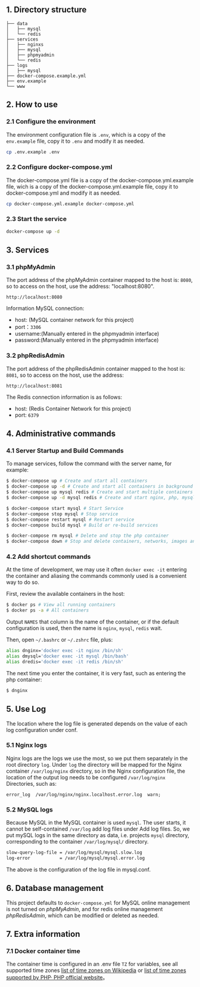 
## 1. Directory structure
    ├── data
    │   ├── mysql
    │   └── redis
    ├── services
    │   ├── nginxs
    │   ├── mysql
    │   ├── phpmyadmin
    │   └── redis
    ├── logs
    │   ├── mysql
    ├── docker-compose.example.yml
    ├── env.example
    └── www

## 2. How to use

### 2.1 Configure the environment
The environment configuration file is `.env`, which is a copy of the `env.example` file, copy it to `.env` and modify it as needed.
```bash
cp .env.example .env
```

### 2.2 Configure docker-compose.yml
The docker-compose.yml file is a copy of the docker-compose.yml.example file, wich is a copy of the docker-compose.yml.example file, copy it to docker-compose.yml and modify it as needed.
```bash
cp docker-compose.yml.example docker-compose.yml
```

### 2.3 Start the service
```bash
docker-compose up -d
```

## 3. Services

### 3.1 phpMyAdmin
The port address of the phpMyAdmin container mapped to the host is: `8080`, so to access on the host, use the address: "localhost:8080".

    http://localhost:8080

Information MySQL connection:

* host: (MySQL container network for this project)
* port：`3306`
* username:(Manually entered in the phpmyadmin interface)
* password:(Manually entered in the phpmyadmin interface)

### 3.2 phpRedisAdmin
The port address of the phpRedisAdmin container mapped to the host is: `8081`, so to access on the host, use the address: 

    http://localhost:8081

The Redis connection information is as follows:

*   host: (Redis Container Network for this project)
*   port: `6379`


## 4. Administrative commands

### 4.1 Server Startup and Build Commands
To manage services, follow the command with the server name, for example:

```bash
$ docker-compose up # Create and start all containers
$ docker-compose up -d # Create and start all containers in background mode
$ docker-compose up mysql redis # Create and start multiple containers of mysql, redis
$ docker-compose up -d mysql redis # Create and start nginx, php, mysql containers with background running

$ docker-compose start mysql # Start Service
$ docker-compose stop mysql # Stop service
$ docker-compose restart mysql # Restart service
$ docker-compose build mysql # Build or re-build services

$ docker-compose rm mysql # Delete and stop the php container
$ docker-compose down # Stop and delete containers, networks, images and mounted volumes
```

### 4.2 Add shortcut commands
At the time of development, we may use it often `docker exec -it` entering the container and aliasing the commands commonly used is a convenient way to do so.

First, review the available containers in the host:

```bash
$ docker ps # View all running containers
$ docker ps -a # All containers
```

Output `NAMES` that column is the name of the container, or if the default configuration is used, then the name is `nginx`, `mysql`, `redis` wait.

Then, open `~/.bashrc` or `~/.zshrc` file, plus:

```bash
alias dnginx='docker exec -it nginx /bin/sh'
alias dmysql='docker exec -it mysql /bin/bash'
alias dredis='docker exec -it redis /bin/sh'
```

The next time you enter the container, it is very fast, such as entering the php container:

```bash
$ dnginx
```

## 5. Use Log
The location where the log file is generated depends on the value of each log configuration under conf.

### 5.1 Nginx logs
Nginx logs are the logs we use the most, so we put them separately in the root directory `log`.
Under `log` the directory will be mapped for the Nginx container `/var/log/nginx` directory, so in the Nginx configuration file, the location of the output log needs to be configured `/var/log/nginx` Directories, such as:

    error_log  /var/log/nginx/nginx.localhost.error.log  warn;

### 5.2 MySQL logs
Because MySQL in the MySQL container is used `mysql`.
The user starts, it cannot be self-contained `/var/log` add log files under Add log files.
So, we put mySQL logs in the same directory as data, i.e. projects `mysql` directory, corresponding to the container `/var/log/mysql/` directory.

```bash
slow-query-log-file = /var/log/mysql/mysql.slow.log
log-error           = /var/log/mysql/mysql.error.log
```

The above is the configuration of the log file in mysql.conf.

## 6. Database management
This project defaults to `docker-compose.yml` for MySQL online management is not turned on *phpMyAdmin*, and for redis online management *phpRedisAdmin*, which can be modified or deleted as needed.

## 7. Extra information

### 7.1 Docker container time
The container time is configured in an .env file `TZ` for variables, see all supported time zones [list of time zones on Wikipedia](https://en.wikipedia.org/wiki/List_of_tz_database_time_zones) or [list of time zones supported by PHP· PHP official website](https://www.php.net/manual/zh/timezones.php)。